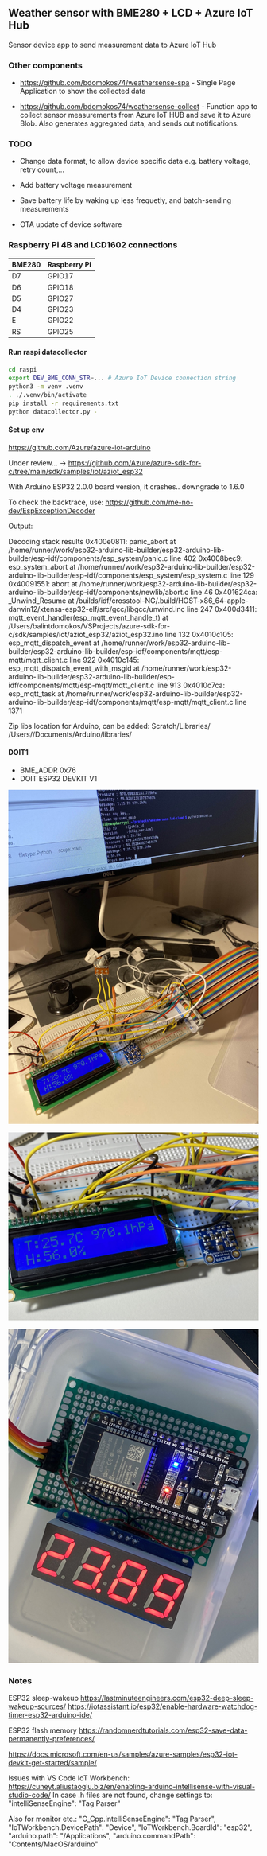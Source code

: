 ## Weather sensor with BME280 + LCD + Azure IoT Hub

Sensor device app to send measurement data to Azure IoT Hub

### Other components
* https://github.com/bdomokos74/weathersense-spa - Single Page Application to show the collected data

* https://github.com/bdomokos74/weathersense-collect - Function app to collect sensor measurements from Azure IoT HUB and save it to Azure Blob. Also generates aggregated data, and sends out notifications.

### TODO
* Change data format, to allow device specific data e.g. battery voltage, retry count,...

* Add battery voltage measurement

* Save battery life by waking up less frequetly, and batch-sending measurements

* OTA update of device software



### Raspberry Pi 4B and LCD1602 connections

|BME280|Raspberry Pi|
|---|---|
|D7|GPIO17|
|D6|GPIO18|
|D5|GPIO27|
|D4|GPIO23|
|E|GPIO22|
|RS|GPIO25|

#### Run raspi datacollector
```bash
cd raspi
export DEV_BME_CONN_STR=... # Azure IoT Device connection string
python3 -m venv .venv
. ./.venv/bin/activate
pip install -r requirements.txt
python datacollector.py -
```


#### Set up env

https://github.com/Azure/azure-iot-arduino

Under review... -> 
https://github.com/Azure/azure-sdk-for-c/tree/main/sdk/samples/iot/aziot_esp32

With Arduino ESP32 2.0.0 board version, it crashes.. downgrade to 1.6.0

To check the backtrace, use:
https://github.com/me-no-dev/EspExceptionDecoder

Output:

  Decoding stack results
  0x400e0811: panic_abort at /home/runner/work/esp32-arduino-lib-builder/esp32-arduino-lib-builder/esp-idf/components/esp_system/panic.c line 402
  0x4008bec9: esp_system_abort at /home/runner/work/esp32-arduino-lib-builder/esp32-arduino-lib-builder/esp-idf/components/esp_system/esp_system.c line 129
  0x40091551: abort at /home/runner/work/esp32-arduino-lib-builder/esp32-arduino-lib-builder/esp-idf/components/newlib/abort.c line 46
  0x401624ca: _Unwind_Resume at /builds/idf/crosstool-NG/.build/HOST-x86_64-apple-darwin12/xtensa-esp32-elf/src/gcc/libgcc/unwind.inc line 247
  0x400d3411: mqtt_event_handler(esp_mqtt_event_handle_t) at /Users/balintdomokos/VSProjects/azure-sdk-for-c/sdk/samples/iot/aziot_esp32/aziot_esp32.ino line 132
  0x4010c105: esp_mqtt_dispatch_event at /home/runner/work/esp32-arduino-lib-builder/esp32-arduino-lib-builder/esp-idf/components/mqtt/esp-mqtt/mqtt_client.c line 922
  0x4010c145: esp_mqtt_dispatch_event_with_msgid at /home/runner/work/esp32-arduino-lib-builder/esp32-arduino-lib-builder/esp-idf/components/mqtt/esp-mqtt/mqtt_client.c line 913
  0x4010c7ca: esp_mqtt_task at /home/runner/work/esp32-arduino-lib-builder/esp32-arduino-lib-builder/esp-idf/components/mqtt/esp-mqtt/mqtt_client.c line 1371

Zip libs location for Arduino, can be added: Scratch/Libraries/
/Users/<username>/Documents/Arduino/libraries/

#### DOIT1

- BME_ADDR 0x76
- DOIT ESP32 DEVKIT V1

![raspiDevice1.jpg](pic/raspiDevice_1.jpg?raw=true "raspiDevice1")

![raspiDevice2.jpg](pic/raspiDevice_2.jpg?raw=true "raspiDevice2")

![esp32Device1.jpg](pic/esp32Device_1.jpg?raw=true "esp32Device1")

### Notes

ESP32 sleep-wakeup
https://lastminuteengineers.com/esp32-deep-sleep-wakeup-sources/
https://iotassistant.io/esp32/enable-hardware-watchdog-timer-esp32-arduino-ide/

ESP32 flash memory
https://randomnerdtutorials.com/esp32-save-data-permanently-preferences/

https://docs.microsoft.com/en-us/samples/azure-samples/esp32-iot-devkit-get-started/sample/

Issues with VS Code IoT Workbench:
https://cuneyt.aliustaoglu.biz/en/enabling-arduino-intellisense-with-visual-studio-code/
In case .h files are not found, change settings to:
"intelliSenseEngine": "Tag Parser"

Also for monitor etc.:
    "C_Cpp.intelliSenseEngine": "Tag Parser",
    "IoTWorkbench.DevicePath": "Device",
    "IoTWorkbench.BoardId": "esp32",
    "arduino.path": "/Applications",
    "arduino.commandPath": "Contents/MacOS/arduino"